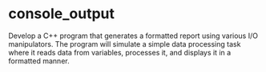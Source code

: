 # console_output
Develop a C++ program that generates a formatted report using various I/O manipulators. The program will simulate a simple data processing task where it reads data from variables, processes it, and displays it in a formatted manner.
